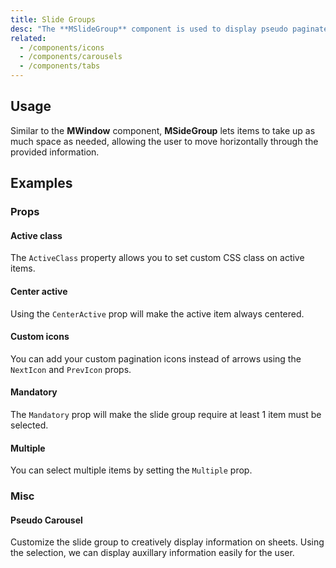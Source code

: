```yaml
---
title: Slide Groups
desc: "The **MSlideGroup** component is used to display pseudo paginated information. It uses [MItemGroup](/components/item-groups) at its core and provides a baseline for components such as [**MTabs**](/components/tabs) and [**MChipGroup**](/components/chip-groups)."
related:
  - /components/icons
  - /components/carousels
  - /components/tabs
---
```


## Usage

Similar to the **MWindow** component, **MSideGroup** lets items to take up as much space as needed, allowing the user to move horizontally through the provided information.

<slide-groups-usage></slide-groups-usage>

## Examples

### Props

#### Active class

The `ActiveClass` property allows you to set custom CSS class on active items.

<masa-example file="Examples.components.slide_groups.ActiveClass"></masa-example>

#### Center active

Using the `CenterActive` prop will make the active item always centered.

<masa-example file="Examples.components.slide_groups.CenterActive"></masa-example>

#### Custom icons

You can add your custom pagination icons instead of arrows using the `NextIcon` and `PrevIcon` props.

<masa-example file="Examples.components.slide_groups.CustomIcons"></masa-example>

#### Mandatory

The `Mandatory` prop will make the slide group require at least 1 item must be selected.

<masa-example file="Examples.components.slide_groups.Mandatory"></masa-example>

#### Multiple

You can select multiple items by setting the `Multiple` prop.

<masa-example file="Examples.components.slide_groups.Multiple"></masa-example>

### Misc

#### Pseudo Carousel

Customize the slide group to creatively display information on sheets. Using the selection, we can display auxillary information easily for the user.

<masa-example file="Examples.components.slide_groups.PseudoCarousel"></masa-example>